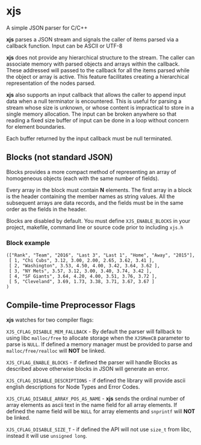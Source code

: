 # xjs
A simple JSON parser for C/C++

**xjs** parses a JSON stream and signals the caller of items parsed via
a callback function. Input can be ASCII or UTF-8

**xjs** does not provide any hierarchical structure to the stream.
The caller can associate memory with parsed objects and arrays within
the callback. These addressed will passed to the callback for all the
items parsed while the object or array is active. This feature facilitates
creating a hierarchical representation of the nodes parsed.

**xjs** also supports an input callback that allows the caller to append input
data when a null terminator is encountered. This is useful for parsing a
stream whose size is unknown, or whose content is impractical to store in a
single memory allocation. The input can be broken anywhere so that reading
a fixed size buffer of input can be done in a loop without concern for
element boundaries.

Each buffer returned by the input callback must be null terminated. 

## Blocks (not standard JSON)

Blocks provides a more compact method of representing an array
of homogeneous objects (each with the same number of fields). 

Every array in the block must contain **N** elements. The first array
in a block is the header containing the member names as string values. 
All the subsequent arrays are data records, and the fields must be
in the same order as the fields in the header.

Blocks are disabled by default. You must define `XJS_ENABLE_BLOCKS`
in your project, makefile, command line or source code prior to 
including `xjs.h`

### Block example

```
(["Rank", "Team", "2016", "Last 3", "Last 1", "Home", "Away", "2015"], 
 [ 1, "Chi Cubs", 3.12, 3.00, 2.00, 2.65, 3.62, 3.41 ], 
 [ 2, "Washington", 3.53, 4.50, 4.00, 3.42, 3.64, 3.62 ], 
 [ 3, "NY Mets", 3.57, 3.12, 3.00, 3.40, 3.74, 3.42 ], 
 [ 4, "SF Giants", 3.64, 4.20, 4.00, 3.51, 3.76, 3.72 ], 
 [ 5, "Cleveland", 3.69, 1.73, 3.38, 3.71, 3.67, 3.67 ] 
)
```

## Compile-time Preprocessor Flags

**xjs** watches for two compiler flags:

`XJS_CFLAG_DISABLE_MEM_FALLBACK` - By default the parser will fallback
to using libc `malloc/free` to allocate storage when the `XJSMemCB`
parameter to parse is `NULL`. If defined a memory manager must be
provided to parse and `malloc/free/realloc` will **NOT** be linked.

`XJS_CFLAG_ENABLE_BLOCKS` - if defined the parser will handle Blocks as 
described above otherwise blocks in JSON will generate an error.

`XJS_CFLAG_DISABLE_DESCRIPTIONS` - if defined the library will provide
ascii english descriptions for Node Types and Error Codes.

`XJS_CFLAG_DISABLE_ARRAY_POS_AS_NAME` - **xjs** sends the ordinal number
of array elements as ascii text in the name field for all array elements.
If defined the name field will be ```NULL``` for array elements and 
`snprintf` will **NOT** be linked.

`XJS_CFLAG_DISABLE_SIZE_T` - if defined the API will not use `size_t`
from libc, instead it will use `unsigned long`.
